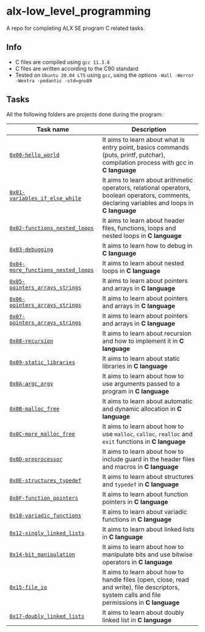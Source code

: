 # alx-low_level_programming

A repo for completing ALX SE program C related tasks.

## Info

- C files are compiled using `gcc 11.3.0`
- C files are written according to the C90 standard
- Tested on `Ubuntu 20.04 LTS` using `gcc`, using the options `-Wall -Werror -Wextra -pedantic -std=gnu89`

## Tasks

All the following folders are projects done during the program:

| Task name                                                                | Description                                                                                                                                     |
| ------------------------------------------------------------------------ | ----------------------------------------------------------------------------------------------------------------------------------------------- |
| [`0x00-hello_world`](./0x00-hello_world)                                 | It aims to learn about what is entry point, basics commands (puts, printf, putchar), compilation process with gcc in **C language**             |
| [`0x01-variables_if_else_while`](./0x01-variables_if_else_while)         | It aims to learn about arithmetic operators, relational operators, boolean operators, comments, declaring variables and loops in **C language** |
| [`0x02-functions_nested_loops`](./0x02-functions_nested_loops)           | It aims to learn about header files, functions, loops and nested loops in **C language**                                                        |
| [`0x03-debugging`](./0x03-debugging)                                     | It aims to learn how to debug in **C language**                                                                                                 |
| [`0x04-more_functions_nested_loops`](./0x04-more_functions_nested_loops) | It aims to learn about nested loops in **C language**                                                                                           |
| [`0x05-pointers_arrays_strings`](./0x05-pointers_arrays_strings)         | It aims to learn about pointers and arrays in **C language**                                                                                    |
| [`0x06-pointers_arrays_strings`](./0x06-pointers_arrays_strings)         | It aims to learn about pointers and arrays in **C language**                                                                                    |
| [`0x07-pointers_arrays_strings`](./0x07-pointers_arrays_strings)         | It aims to learn about pointers and arrays in **C language**                                                                                    |
| [`0x08-recursion`](./0x08-recursion)                                     | It aims to learn about recursion and how to implement it in **C language**                                                                      |
| [`0x09-static_libraries`](./0x09-static_libraries)                       | It aims to learn about static libraries in **C language**                                                                                       |
| [`0x0A-argc_argv`](./0x0A-argc_argv)                                     | It aims to learn about how to use arguments passed to a program in **C language**                                                               |
| [`0x0B-malloc_free`](./0x0B-malloc_free)                                 | It aims to learn about automatic and dynamic allocation in **C language**                                                                       |
| [`0x0C-more_malloc_free`](./0x0C-more_malloc_free)                       | It aims to learn about how to use `malloc`, `calloc`, `realloc` and `exit` functions in **C language**                                          |
| [`0x0D-preprocessor`](./0x0D-preprocessor)                               | It aims to learn about how to include guard in the header files and macros in **C language**                                                    |
| [`0x0E-structures_typedef`](./0x0E-structures_typedef)                   | It aims to learn about structures and `typedef` in **C language**                                                                               |
| [`0x0F-function_pointers`](./0x0F-function_pointers)                     | It aims to learn about function pointers in **C language**                                                                                      |
| [`0x10-variadic_functions`](./0x10-variadic_functions)                   | It aims to learn about variadic functions in **C language**                                                                                     |
| [`0x12-singly_linked_lists`](./0x12-singly_linked_lists)                 | It aims to learn about linked lists in **C language**                                                                                           |
| [`0x14-bit_manipulation`](./0x14-bit_manipulation)                       | It aims to learn about how to manipulate bits and use bitwise operators in **C language**                                                       |
| [`0x15-file_io`](./0x15-file_io)                                         | It aims to learn about how to handle files (open, close, read and write), file descriptors, system calls and file permissions in **C language** |
| [`0x17-doubly_linked_lists`](./0x17-doubly_linked_lists)                 | It aims to learn about doubly linked list in **C language**                                                                                     |
